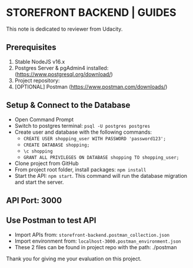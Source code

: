 # STOREFRONT BACKEND | GUIDES

This note is dedicated to reviewer from Udacity.

## Prerequisites
1. Stable NodeJS v16.x
2. Postgres Server & pgAdmin4 installed: (https://www.postgresql.org/download/)
3. Project repository:  
4. [OPTIONAL] Postman (https://www.postman.com/downloads/)

## Setup & Connect to the Database

- Open Command Prompt
- Switch to postgres terminal: `psql -U postgres postgres`
- Create user and database with the following commands:
  - `CREATE USER shopping_user WITH PASSWORD 'password123';`
  - `CREATE DATABASE shopping;`
  - `\c shopping`
  - `GRANT ALL PRIVILEGES ON DATABASE shopping TO shopping_user;`
- Clone project from GitHub
- From project root folder, install packages: `npm install`
- Start the API: `npm start`. This command will run the database migration and start the server.

## API Port: 3000

## Use Postman to test API
- Import APIs from: `storefront-backend.postman_collection.json`
- Import environment from: `localhost-3000.postman_environment.json`
- These 2 files can be found in project repo with the path: ./postman

Thank you for giving me your evaluation on this project.